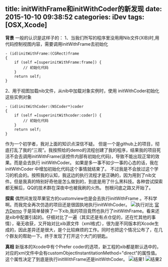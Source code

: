 title: initWithFrame和initWithCoder的新发现
date: 2015-10-10 09:38:52
categories: iDev
tags: [OSX,Xcode]
---
**背景**
一般的认识是这样子的：
1、当我们所写的程序里没用用Nib文件(XIB)时,用代码控制视图内容，需要调用initWithFrame去初始化
```
- (id)initWithFrame:(CGRect)frame
{
    if (self =[superinitWithFrame:frame]) {
        // 初始化代码
    }
    return self;
}
```
2、用于视图加载nib文件，从nib中加载对象实例时，使用 initWithCoder初始化这些实例对象
```
- (id)initWithCoder:(NSCoder*)coder
{
    if (self =[superinitWithcoder:coder]) {
        // 初始化代码
    }
    return self;
}
```
作为一个初学者，我对上面的知识点深信不疑。
但是一个是github上的项目，彻底打乱了我的“三观”。我按照给的demo的流程创建了我的程序，结果我的项目死活不会去调用initWithFrame(该控件内部有初始化代码)，导致不能出现正常的效果。而是会去执行 initWithCoder。
如果是多一事不如少一事的心态的话，我在initWithCoder 中增加初始化代码这个事情就结束了。
不过我是不会放过这个学习的机会的。按照我的认知，我这边的执行流程才是正确的，因为用到了nib文件。但是我真的特别好奇他是怎么做到的，到底是用了什么黑科技。各种尝试探索都无解后，QQ的技术群在深夜中也被我刷的火热。
刨根问底之路又开始了。
<!--more-->

**探索**
偶然间发现苹果官方的customview也是会去执行initWithFrame 。不科学啊。而我完全再次仿造的项目还是很固执地执行initWithCoder。
![执行对比](https://raw.githubusercontent.com/idealife/idealife.github.io/master/img/1_1.png)
[官方Demo](https://developer.apple.com/library/mac/samplecode/DragItemAround/Introduction/Intro.html#//apple_ref/doc/uid/DTS10003900)
于是简单替换了一下xib,我的项目竟然也执行了initWithFrame。看来还是xib中配置引起的。仔细对比了一遍（其实还是有点仓促的，还在忙其他的事情），毫无收获，又开始对比xib源文件（xml格式），很为是不同版本的Xcode生成的，因此差异还是很大，是个比较麻烦的工作。同时也把这个情况公布了，在几个群友的帮助一下。终于发现了打开这个大门的钥匙。

**真相**
新版本的Xcode中有个Prefer coder的选项，新工程的xib都是默认选中的，对应的xml文件中会有customObjectInstantitationMethod="direct"的属性值。这个属性决定了到底是执行initWithFrame还是initWithCoder。
![结果1](https://raw.githubusercontent.com/idealife/idealife.github.io/master/img/1_2.png)
![结果2](https://raw.githubusercontent.com/idealife/idealife.github.io/master/img/1_3.jpg)